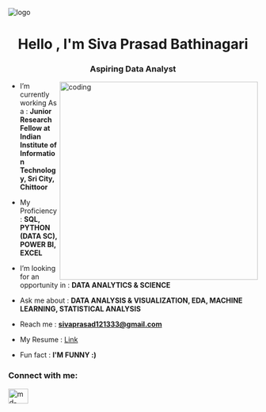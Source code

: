 ![logo](https://github.com/SIVAPRASAD121333/Siva-Prasad-Bathinagari/blob/main/BANNER%20PANDU.png)
<h1 align="center">Hello , I'm Siva Prasad Bathinagari</h1>
<h3 align="center"> Aspiring Data Analyst</h3>
<img src="https://github.com/user-attachments/assets/d3038d9a-fdea-42cc-b29d-c99faed3a712" alt="coding" width="400" align="right">

- I’m currently working As a : **Junior Research Fellow at Indian Institute of Information Technology, Sri City, Chittoor**

- My Proficiency : **SQL, PYTHON (DATA SC), POWER BI, EXCEL**

- I’m looking for an opportunity in : **DATA ANALYTICS & SCIENCE**

- Ask me about : **DATA ANALYSIS & VISUALIZATION, EDA, MACHINE LEARNING, STATISTICAL ANALYSIS**

- Reach me : **sivaprasad121333@gmail.com**

- My Resume : [Link](https://drive.google.com/file/d/1YkLG8eCp9_aXqpFGiCPBjtJPJGQz3-52/view?usp=drive_link)
- Fun fact : **I'M FUNNY  :)**

<h3 align="left">Connect with me:</h3>
<p align="left">
<a href="https://www.linkedin.com/in/sivaprasad121333/" target="blank"><img align="center" src="https://raw.githubusercontent.com/rahuldkjain/github-profile-readme-generator/master/src/images/icons/Social/linked-in-alt.svg" alt="md-shabab" height="30" width="40" /></a>

</p>

